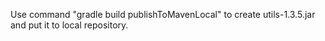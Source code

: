Use command "gradle build publishToMavenLocal" 
to create utils-1.3.5.jar and put it to local repository. 